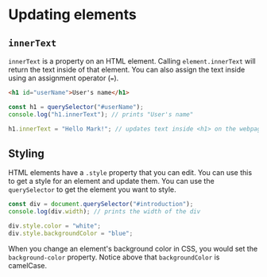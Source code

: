 # Updating elements

## `innerText`

`innerText` is a property on an HTML element. Calling `element.innerText` will return the text inside of that element.
You can also assign the text inside using an assignment operator (`=`).

```html
<h1 id="userName">User's name</h1>
```

```javascript
const h1 = querySelector("#userName");
console.log("h1.innerText"); // prints "User's name"

h1.innerText = "Hello Mark!"; // updates text inside <h1> on the webpage
```

## Styling

HTML elements have a `.style` property that you can edit. You can use this to get a style for an element and update them.
You can use the `querySelector` to get the element you want to style.

```javascript
const div = document.querySelector("#introduction");
console.log(div.width); // prints the width of the div

div.style.color = "white";
div.style.backgroundColor = "blue";
```

When you change an element's background color in CSS, you would set the `background-color` property. Notice above that `backgroundColor` is camelCase.

